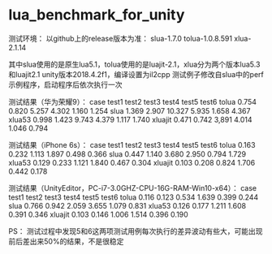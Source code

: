 # lua_benchmark_for_unity

测试环境：
以github上的release版本为准：
slua-1.7.0
tolua-1.0.8.591
xlua-2.1.14

其中slua使用的是原生lua5.1，tolua使用的是luajit-2.1，xlua分为两个版本lua5.3和luajit2.1
unity版本2018.4.2f1，编译设置为il2cpp
测试例子修改自slua中的perf示例程序，启动程序后依次执行一次

测试结果（华为荣耀9）：
case    test1   test2   test3   test4   test5   test6
tolua   0.754   0.820   5.257   4.302   1.160   1.254
slua    1.369   2.907   10.327  5.935   1.658   4.367
xlua53  0.998   1.423   9.743   4.379   1.117   1.740
xluajit 0.471   0.742   3,891   4.014   1.046   0.794

测试结果（iPhone 6s）：
case    test1   test2   test3   test4   test5   test6
tolua   0.163   0.232   1.113   1.897   0.498   0.366
slua    0.447   1.140   3.680   2.950   0.794   1.729
xlua53  0.129   0.233   1.121   1.840   0.467   0.304
xluajit 0.103   0.208   0.824   1.706   0.442   0.178

测试结果（UnityEditor，PC-i7-3.0GHZ-CPU-16G-RAM-Win10-x64）：
case    test1   test2   test3   test4   test5   test6
tolua   0.116   0.123   0.534   1.639   0.399   0.244
slua    0.766   0.942   2.059   3.655   1.079   0.831
xlua53  0.126   0.177   1.211   1.608   0.391   0.346
xluajit 0.103   0.146   1.006   1.514   0.396   0.190


PS：
测试过程中发现5和6这两项测试用例每次执行的差异波动有些大，可能出现前后差出来50%的结果，不是很稳定